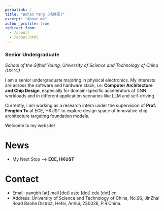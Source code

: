 ```yaml
---
permalink: /
title: "Bohan Yang (杨博涵)"
excerpt: "About me"
author_profile: true
redirect_from: 
  - /about/
  - /about.html
---
```


### Senior Undergraduate

*School of the Gifted Young, University of Science and Technology of China (USTC)*

I am a senior undergraduate majoring in physical electronics. My interests are across the software and hardware stack, i.e. **Computer Architecture and Chip Design**, especially for domain-specific accelerators of DNN workloads and in different application scenarios like LLM and self-driving.

Currently, I am working as a research intern under the supervision of **Prof. Fengbin Tu** at ECE, HKUST to explore design space of innovative chip architecture targeting foundation models. 

Welcome to my website!

# News

* My Next Stop -->  **ECE, HKUST**

# Contact 

* Email: yangbh [at] mail [dot] ustc [dot] edu [dot] cn
* Address: University of Science and Technology of China,
    No.96, JinZhai Road Baohe District, Hefei, Anhui, 230026, P.R.China.





 
